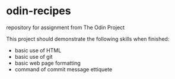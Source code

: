 # odin-recipes
repository for assignment from The Odin Project

This project should demonstrate the following skills when finished:

- basic use of HTML
- basic use of git
- basic web page formatting
- command of commit message ettiquete 
